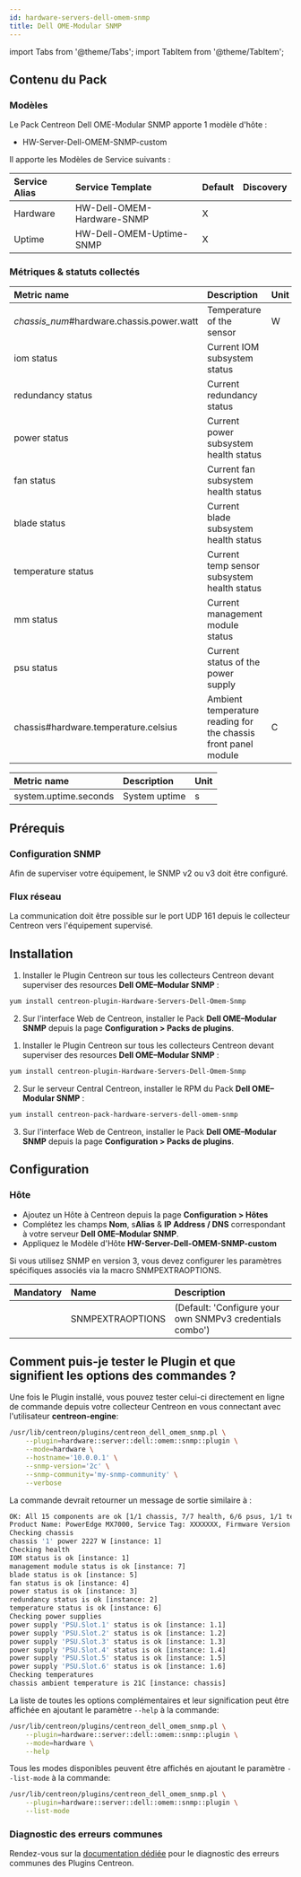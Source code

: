 ```yaml
---
id: hardware-servers-dell-omem-snmp
title: Dell OME-Modular SNMP
---
```

import Tabs from '@theme/Tabs';
import TabItem from '@theme/TabItem';

## Contenu du Pack

### Modèles

Le Pack Centreon Dell OME-Modular SNMP apporte 1 modèle d'hôte :
* HW-Server-Dell-OMEM-SNMP-custom

Il apporte les Modèles de Service suivants :

| Service Alias | Service Template           | Default | Discovery |
|:--------------|:---------------------------|:--------|:----------|
| Hardware      | HW-Dell-OMEM-Hardware-SNMP | X       |           |
| Uptime        | HW-Dell-OMEM-Uptime-SNMP   | X       |           |

### Métriques & statuts collectés

<Tabs groupId="sync">
<TabItem value="Hardware" label="Hardware">

| Metric name                               | Description                                                    | Unit  |
| :---------------------------------------- | :------------------------------------------------------------- | :---- |
| *chassis_num*#hardware.chassis.power.watt | Temperature of the sensor                                      | W     |
| iom status                                | Current IOM subsystem status                                   |       |
| redundancy status                         | Current redundancy status                                      |       |
| power status                              | Current power subsystem health status                          |       |
| fan status                                | Current fan subsystem health status                            |       |
| blade status                              | Current blade subsystem health status                          |       |
| temperature status                        | Current temp sensor subsystem health status                    |       |
| mm status                                 | Current management module status                               |       |
| psu status                                | Current status of the power supply                             |       |
| chassis#hardware.temperature.celsius      | Ambient temperature reading for the chassis front panel module | C     |

</TabItem>
<TabItem value="Uptime" label="Uptime">

| Metric name           | Description        | Unit  |
| :-------------------- | :----------------- | :---- |
| system.uptime.seconds | System uptime      | s     |

</TabItem>
</Tabs>

## Prérequis

### Configuration SNMP

Afin de superviser votre équipement, le SNMP v2 ou v3 doit être configuré.

### Flux réseau

La communication doit être possible sur le port UDP 161 depuis le collecteur
Centreon vers l'équipement supervisé.

## Installation

<Tabs groupId="sync">
<TabItem value="Online License" label="Online License">

1. Installer le Plugin Centreon sur tous les collecteurs Centreon devant superviser des resources **Dell OME–Modular SNMP** :

```bash
yum install centreon-plugin-Hardware-Servers-Dell-Omem-Snmp
```

2. Sur l'interface Web de Centreon, installer le Pack **Dell OME–Modular SNMP** depuis la page **Configuration > Packs de plugins**.

</TabItem>
<TabItem value="Offline License" label="Offline License">

1. Installer le Plugin Centreon sur tous les collecteurs Centreon devant superviser des resources **Dell OME–Modular SNMP** :

```bash
yum install centreon-plugin-Hardware-Servers-Dell-Omem-Snmp
```

2. Sur le serveur Central Centreon, installer le RPM du Pack **Dell OME–Modular SNMP** :

```bash
yum install centreon-pack-hardware-servers-dell-omem-snmp
```

3. Sur l'interface Web de Centreon, installer le Pack **Dell OME–Modular SNMP** depuis la page **Configuration > Packs de plugins**.

</TabItem>
</Tabs>

## Configuration

### Hôte

* Ajoutez un Hôte à Centreon depuis la page **Configuration > Hôtes**
* Complétez les champs **Nom**, s**Alias** & **IP Address / DNS** correspondant à votre serveur **Dell OME–Modular SNMP**.
* Appliquez le Modèle d'Hôte **HW-Server-Dell-OMEM-SNMP-custom**

Si vous utilisez SNMP en version 3, vous devez configurer les paramètres
spécifiques associés via la macro SNMPEXTRAOPTIONS.

| Mandatory | Name             | Description                                              |
|:----------|:-----------------|:---------------------------------------------------------|
|           | SNMPEXTRAOPTIONS | (Default: 'Configure your own SNMPv3 credentials combo') |

## Comment puis-je tester le Plugin et que signifient les options des commandes ? 

Une fois le Plugin installé, vous pouvez tester celui-ci directement en ligne 
de commande depuis votre collecteur Centreon en vous connectant avec 
l'utilisateur **centreon-engine**:

```bash
/usr/lib/centreon/plugins/centreon_dell_omem_snmp.pl \
    --plugin=hardware::server::dell::omem::snmp::plugin \
    --mode=hardware \
    --hostname='10.0.0.1' \
    --snmp-version='2c' \
    --snmp-community='my-snmp-community' \
    --verbose
```

La commande devrait retourner un message de sortie similaire à :

```bash
OK: All 15 components are ok [1/1 chassis, 7/7 health, 6/6 psus, 1/1 temperatures]. | '1#hardware.chassis.power.watt'=2227W;;;; 'chassis#hardware.temperature.celsius'=21C;;;; 'hardware.chassis.count'=1;;;; 'hardware.health.count'=7;;;; 'hardware.psu.count'=6;;;; 'hardware.temperature.count'=1;;;;
Product Name: PowerEdge MX7000, Service Tag: XXXXXXX, Firmware Version of MM1: 1.30.10, Firmware Version of MM2: 1.30.10
Checking chassis
chassis '1' power 2227 W [instance: 1]
Checking health
IOM status is ok [instance: 1]
management module status is ok [instance: 7]
blade status is ok [instance: 5]
fan status is ok [instance: 4]
power status is ok [instance: 3]
redundancy status is ok [instance: 2]
temperature status is ok [instance: 6]
Checking power supplies
power supply 'PSU.Slot.1' status is ok [instance: 1.1]
power supply 'PSU.Slot.2' status is ok [instance: 1.2]
power supply 'PSU.Slot.3' status is ok [instance: 1.3]
power supply 'PSU.Slot.4' status is ok [instance: 1.4]
power supply 'PSU.Slot.5' status is ok [instance: 1.5]
power supply 'PSU.Slot.6' status is ok [instance: 1.6]
Checking temperatures
chassis ambient temperature is 21C [instance: chassis]
```

La liste de toutes les options complémentaires et leur signification peut être
affichée en ajoutant le paramètre `--help` à la commande:

```bash
/usr/lib/centreon/plugins/centreon_dell_omem_snmp.pl \
    --plugin=hardware::server::dell::omem::snmp::plugin \
    --mode=hardware \
    --help
 ```

Tous les modes disponibles peuvent être affichés en ajoutant le paramètre 
`--list-mode` à la commande:

```bash
/usr/lib/centreon/plugins/centreon_dell_omem_snmp.pl \
    --plugin=hardware::server::dell::omem::snmp::plugin \
    --list-mode
 ```

### Diagnostic des erreurs communes

Rendez-vous sur la [documentation dédiée](../getting-started/how-to-guides/troubleshooting-plugins.md/#troubleshooting-snmp)
pour le diagnostic des erreurs communes des Plugins Centreon.
